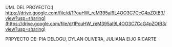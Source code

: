 UML DEL PROYECTO:[ https://drive.google.com/file/d/1PouHW_reM395aI9L4OO3C7CcG4pZOtB3/view?usp=sharing](https://drive.google.com/file/d/1PouHW_reM395aI9L4OO3C7CcG4pZOtB3/view?usp=sharing)

PRPYECTO DE: PIA DELOGU, DYLAN OLIVERA, JULIANA EIJO RICARTE
